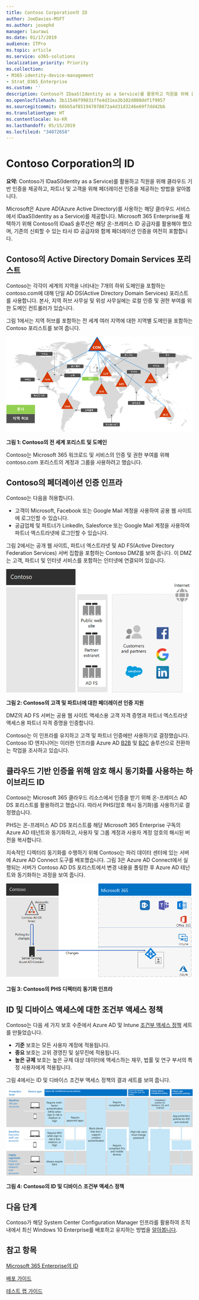 ```yaml
---
title: Contoso Corporation의 ID
author: JoeDavies-MSFT
ms.author: josephd
manager: laurawi
ms.date: 01/17/2019
audience: ITPro
ms.topic: article
ms.service: o365-solutions
localization_priority: Priority
ms.collection:
- M365-identity-device-management
- Strat_O365_Enterprise
ms.custom: ''
description: Contoso가 IDaaS(Identity as a Service)를 활용하고 직원을 위해 클라우드 기반 인증을 제공하고, 파트너 및 고객을 위해 페더레이션 인증을 제공하는 방법을 알아봅니다.
ms.openlocfilehash: 3b11546f99831ffe4d31ea3b102d080ddf1f9957
ms.sourcegitcommit: 66bb5af851947078872a4d31d3246e69f7dd42bb
ms.translationtype: HT
ms.contentlocale: ko-KR
ms.lasthandoff: 05/15/2019
ms.locfileid: "34072658"
---
```

# <a name="identity-for-the-contoso-corporation"></a>Contoso Corporation의 ID

**요약:** Contoso가 IDaaS(Identity as a Service)를 활용하고 직원을 위해 클라우드 기반 인증을 제공하고, 파트너 및 고객을 위해 페더레이션 인증을 제공하는 방법을 알아봅니다.

Microsoft은 Azure AD(Azure Active Directory)를 사용하는 해당 클라우드 서비스에서 IDaaS(Identity as a Service)를 제공합니다. Microsoft 365 Enterprise를 채택하기 위해 Contoso의 IDaaS 솔루션은 해당 온-프레미스 ID 공급자를 활용해야 했으며, 기존의 신뢰할 수 있는 타사 ID 공급자와 함께 페더레이션 인증을 여전히 포함합니다.

## <a name="contosos-active-directory-domain-services-forest"></a>Contoso의 Active Directory Domain Services 포리스트

Contoso는 각각이 세계의 지역을 나타내는 7개의 하위 도메인을 포함하는 contoso.com에 대해 단일 AD DS(Active Directory Domain Services) 포리스트를 사용합니다. 본사, 지역 허브 사무실 및 위성 사무실에는 로컬 인증 및 권한 부여를 위한 도메인 컨트롤러가 있습니다.

그림 1에서는 지역 허브를 포함하는 전 세계 여러 지역에 대한 지역별 도메인을 포함하는 Contoso 포리스트를 보여 줍니다.

![](./media/contoso-identity/contoso-identity-fig1.png)
 
**그림 1: Contoso의 전 세계 포리스트 및 도메인**

Contoso는 Microsoft 365 워크로드 및 서비스의 인증 및 권한 부여를 위해 contoso.com 포리스트의 계정과 그룹을 사용하려고 했습니다.

## <a name="contosos-federated-authentication-infrastructure"></a>Contoso의 페더레이션 인증 인프라

Contoso는 다음을 허용합니다.

- 고객이 Microsoft, Facebook 또는 Google Mail 계정을 사용하여 공용 웹 사이트에 로그인할 수 있습니다.
- 공급업체 및 파트너가 LinkedIn, Salesforce 또는 Google Mail 계정을 사용하여 파트너 엑스트라넷에 로그인할 수 있습니다.

그림 2에서는 공개 웹 사이트, 파트너 엑스트라넷 및 AD FS(Active Directory Federation Services) 서버 집합을 포함하는 Contoso DMZ를 보여 줍니다. 이 DMZ는 고객, 파트너 및 인터넷 서비스를 포함하는 인터넷에 연결되어 있습니다.

![](./media/contoso-identity/contoso-identity-fig2.png)

**그림 2: Contoso의 고객 및 파트너에 대한 페더레이션 인증 지원**
 
DMZ의 AD FS 서버는 공용 웹 사이트 액세스용 고객 자격 증명과 파트너 엑스트라넷 액세스용 파트너 자격 증명을 인증합니다.

Contoso는 이 인프라를 유지하고 고객 및 파트너 인증에만 사용하기로 결정했습니다. Contoso ID 엔지니어는 이러한 인프라를 Azure AD [B2B](https://docs.microsoft.com/azure/active-directory/b2b/hybrid-organizations) 및 [B2C](https://docs.microsoft.com/azure/active-directory-b2c/solution-articles) 솔루션으로 전환하는 작업을 조사하고 있습니다.

## <a name="hybrid-identity-with-password-hash-synchronization-for-cloud-based-authentication"></a>클라우드 기반 인증을 위해 암호 해시 동기화를 사용하는 하이브리드 ID

Contoso는 Microsoft 365 클라우드 리소스에서 인증을 받기 위해 온-프레미스 AD DS 포리스트를 활용하려고 했습니다. 따라서 PHS(암호 해시 동기화)를 사용하기로 결정했습니다.

PHS는 온-프레미스 AD DS 포리스트를 해당 Microsoft 365 Enterprise 구독의 Azure AD 테넌트와 동기화하고, 사용자 및 그룹 계정과 사용자 계정 암호의 해시된 버전을 복사합니다. 

지속적인 디렉터리 동기화를 수행하기 위해 Contoso는 파리 데이터 센터에 있는 서버에 Azure AD Connect 도구를 배포했습니다. 그림 3은 Azure AD Connect에서 실행되는 서버가 Contoso AD DS 포리스트에서 변경 내용을 폴링한 후 Azure AD 테넌트와 동기화하는 과정을 보여 줍니다.

![](./media/contoso-identity/contoso-identity-fig4.png)
 
**그림 3: Contoso의 PHS 디렉터리 동기화 인프라**


## <a name="conditional-access-policies-for-identity-and-device-access"></a>ID 및 디바이스 액세스에 대한 조건부 액세스 정책

Contoso는 다음 세 가지 보호 수준에서 Azure AD 및 Intune [조건부 액세스 정책](identity-access-policies.md) 세트를 만들었습니다.

- **기준** 보호는 모든 사용자 계정에 적용됩니다.
- **중요** 보호는 고위 경영진 및 실무진에 적용됩니다.
- **높은 규제** 보호는 높은 규제 대상 데이터에 액세스하는 재무, 법률 및 연구 부서의 특정 사용자에게 적용됩니다.

그림 4에서는 ID 및 디바이스 조건부 액세스 정책의 결과 세트를 보여 줍니다.

![](./media/contoso-identity/contoso-identity-fig5.png)
 
**그림 4: Contoso의 ID 및 디바이스 조건부 액세스 정책**

## <a name="next-step"></a>다음 단계

Contoso가 해당 System Center Configuration Manager 인프라를 활용하여 조직 내에서 최신 Windows 10 Enterprise를 배포하고 유지하는 방법을 [알아봅니다](contoso-win10.md).

## <a name="see-also"></a>참고 항목

[Microsoft 365 Enterprise의 ID](identity-infrastructure.md)

[배포 가이드](deploy-microsoft-365-enterprise.md)

[테스트 랩 가이드](m365-enterprise-test-lab-guides.md)
